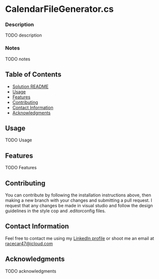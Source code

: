 # CalendarFileGenerator.cs


### Description

TODO description

### Notes 

TODO notes

## Table of Contents
- [Solution README](../README.md)
- [Usage](#usage)
- [Features](#features)
- [Contributing](#contributing)
- [Contact Information](#contact-information)
- [Acknowledgments](#acknowledgments)

## Usage

TODO Usage

## Features

TODO Features

## Contributing

You can contribute by following the installation instructions above, then making a new branch
with your changes and submitting a pull request. I request that any changes be made in visual studio and follow
the design guidelines in the style cop and .editorconfig files.

## Contact Information

Feel free to contact me using my [LinkedIn profile](https://www.linkedin.com/in/eli-parker-a96338302/)
or shoot me an email at <racecar47@icloud.com>

## Acknowledgments

TODO acknowledgments